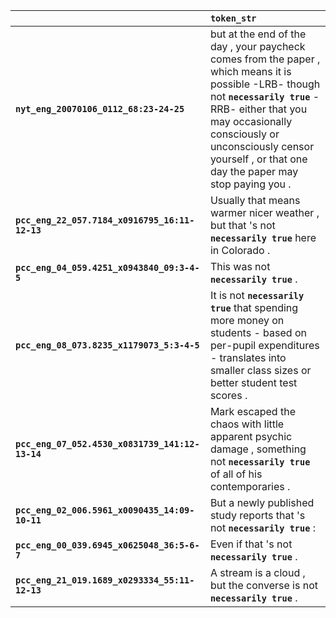 |                                                 | `token_str`                                                                                                                                                                                                                                                                 |
|:------------------------------------------------|:----------------------------------------------------------------------------------------------------------------------------------------------------------------------------------------------------------------------------------------------------------------------------|
| **`nyt_eng_20070106_0112_68:23-24-25`**         | but at the end of the day , your paycheck comes from the paper , which means it is possible -LRB- though not __``necessarily true``__ -RRB- either that you may occasionally consciously or unconsciously censor yourself , or that one day the paper may stop paying you . |
| **`pcc_eng_22_057.7184_x0916795_16:11-12-13`**  | Usually that means warmer nicer weather , but that 's not __``necessarily true``__ here in Colorado .                                                                                                                                                                       |
| **`pcc_eng_04_059.4251_x0943840_09:3-4-5`**     | This was not __``necessarily true``__ .                                                                                                                                                                                                                                     |
| **`pcc_eng_08_073.8235_x1179073_5:3-4-5`**      | It is not __``necessarily true``__ that spending more money on students - based on per-pupil expenditures - translates into smaller class sizes or better student test scores .                                                                                             |
| **`pcc_eng_07_052.4530_x0831739_141:12-13-14`** | Mark escaped the chaos with little apparent psychic damage , something not __``necessarily true``__ of all of his contemporaries .                                                                                                                                          |
| **`pcc_eng_02_006.5961_x0090435_14:09-10-11`**  | But a newly published study reports that 's not __``necessarily true``__ :                                                                                                                                                                                                  |
| **`pcc_eng_00_039.6945_x0625048_36:5-6-7`**     | Even if that 's not __``necessarily true``__ .                                                                                                                                                                                                                              |
| **`pcc_eng_21_019.1689_x0293334_55:11-12-13`**  | A stream is a cloud , but the converse is not __``necessarily true``__ .                                                                                                                                                                                                    |